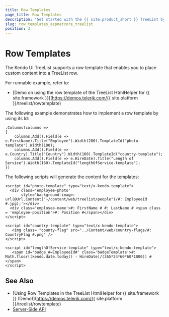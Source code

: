 ```yaml
---
title: Row Templates
page_title: Row Templates
description: "Get started with the {{ site.product_short }} TreeList by Kendo UI and learn how to place custom content into a treelist row with the help of row templates."
slug: row_templates_aspnetcore_treelist
position: 3
---
```


# Row Templates

The Kendo UI TreeList supports a row template that enables you to place custom content into a TreeList row.

For runnable example, refer to:
* [Demo on using the row template of the TreeList HtmlHelper for {{ site.framework }}](https://demos.telerik.com/{{ site.platform }}/treelist/rowtemplate)

The following example demonstrates how to implement a row template by using its Id:

    .Columns(columns =>
    {
        columns.Add().Field(e => e.FirstName).Title("Employee").Width(280).TemplateId("photo-template").Width(180);
        columns.Add().Field(e => e.Country).Title("Country").Width(160).TemplateId("country-template");
        columns.Add().Field(e => e.HireDate).Title("Length of Service").Width(160).TemplateId("lengthOfService-template");
    })

The following scripts will generate the content for the templates:

 ```   
<script id="photo-template" type="text/x-kendo-template">
   <div class='employee-photo'
        style='background-image: url(@Url.Content("~/content/web/treelist/people")/#: EmployeeId #.jpg);'></div>
   <div class='employee-name'>#: FirstName # #: LastName # <span class = 'employee-position'>#: Position #</span></div>
</script>

<script id="country-template" type="text/x-kendo-template">
    <img class= "county-flag" src="../Content/web/country-flags/#: CountryFlag #.png" />
</script>

<script id="lengthOfService-template" type="text/x-kendo-template">
    <span id='badge_#=EmployeeId#' class='badgeTemplate'>#: Math.floor((kendo.date.today() - HireDate)/(365*24*60*60*1000)) #</span>
</script>
```

## See Also

* [Using Row Templates in the TreeList HtmlHelper for {{ site.framework }} (Demo)](https://demos.telerik.com/{{ site.platform }}/treelist/rowtemplate)
* [Server-Side API](/api/treelist)
